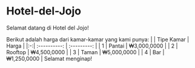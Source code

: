 # Hotel-del-Jojo
Selamat datang di Hotel del Jojo!

Berikut adalah harga dari kamar-kamar yang kami punya:
|   |  Tipe Kamar  |    Harga    |
|:-:| :----------: | :---------: |
| 1 | Pantai       | ₩3,000,0000 |
| 2 | Rooftop      | ₩4,500,0000 |
| 3 | Taman        | ₩5,000,0000 |
| 4 | Bar          | ₩1,250,0000 |
Selamat menginap!
